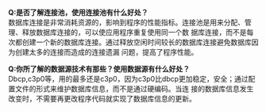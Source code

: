 **Q:是否了解连接池，使用连接池有什么好处？**  
数据库连接是非常消耗资源的，影响到程序的性能指标。连接池是用来分配、管理、释放数据库连接的，可以使应用程序重复使用同一个数
据库连接，而不是每次都创建一个新的数据库连接。通过释放空闲时间较长的数据库连接避免数据库因为创建太多的连接而造成的连接遗漏
问题，提高了程序性能。

**Q:你所了解的数据源技术有那些？使用数据源有什么好处？**  
Dbcp,c3p0等，用的最多还是c3p0，因为c3p0比dbcp更加稳定，安全；通过配置文件的形式来维护数据库信息，而不是通过硬编码。当连
接的数据库信息发生改变时，不需要再更改程序代码就实现了数据库信息的更新。